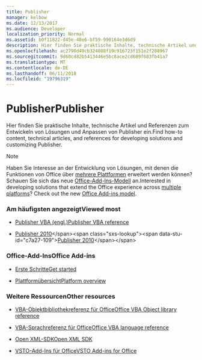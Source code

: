 ```yaml
---
title: Publisher
manager: kelbow
ms.date: 12/13/2017
ms.audience: Developer
localization_priority: Normal
ms.assetid: b0f11822-d45e-48e6-bf59-990164e3d6d9
description: Hier finden Sie praktische Inhalte, technische Artikel und Referenzen zum Entwickeln von Lösungen und Anpassen von Publisher ein.
ms.openlocfilehash: ac2790d49cb324088f19c916723f151e2f288967
ms.sourcegitcommit: 9d60cd82b5413446e5bc8ace2cd689f683fb41a7
ms.translationtype: MT
ms.contentlocale: de-DE
ms.lasthandoff: 06/11/2018
ms.locfileid: "19796319"
---
```

# <a name="publisher"></a><span data-ttu-id="c7a27-103">Publisher</span><span class="sxs-lookup"><span data-stu-id="c7a27-103">Publisher</span></span>

<span data-ttu-id="c7a27-104">Hier finden Sie praktische Inhalte, technische Artikel und Referenzen zum Entwickeln von Lösungen und Anpassen von Publisher ein.</span><span class="sxs-lookup"><span data-stu-id="c7a27-104">Find how-to content, technical articles, and references for developing solutions and customizing Publisher.</span></span>

> [!NOTE]
> <span data-ttu-id="c7a27-p101">Haben Sie Interesse an der Entwicklung von Lösungen, mit denen die Funktionen von Office über [mehrere Plattformen](https://docs.microsoft.com/de-de/office/dev/add-ins/overview/office-add-in-availability) erweitert werden können? Schauen Sie sich das neue [Office-Add-Ins-Modell](https://docs.microsoft.com/de-de/office/dev/add-ins/overview/office-add-ins) an.</span><span class="sxs-lookup"><span data-stu-id="c7a27-p101">Interested in developing solutions that extend the Office experience across [multiple platforms](https://docs.microsoft.com/de-de/office/dev/add-ins/overview/office-add-in-availability)? Check out the new [Office Add-ins model](https://docs.microsoft.com/de-de/office/dev/add-ins/overview/office-add-ins).</span></span> 

### <a name="viewed-most"></a><span data-ttu-id="c7a27-107">Am häufigsten angezeigt</span><span class="sxs-lookup"><span data-stu-id="c7a27-107">Viewed most</span></span>

- [<span data-ttu-id="c7a27-108">Publisher VBA (engl.)</span><span class="sxs-lookup"><span data-stu-id="c7a27-108">Publisher VBA reference</span></span>](https://msdn.microsoft.com/en-us/VBA/VBA-Publisher)

- <span data-ttu-id="c7a27-109">[Publisher 2010](https://msdn.microsoft.com/de-de/library/office/ff604963(v=office.14).aspx)</span><span class="sxs-lookup"><span data-stu-id="c7a27-109">[Publisher 2010](https://msdn.microsoft.com/de-de/library/office/ff604963(v=office.14).aspx)</span></span>


### <a name="office-add-ins"></a><span data-ttu-id="c7a27-110">Office-Add-Ins</span><span class="sxs-lookup"><span data-stu-id="c7a27-110">Office Add-ins</span></span> 

- [<span data-ttu-id="c7a27-111">Erste Schritte</span><span class="sxs-lookup"><span data-stu-id="c7a27-111">Get started</span></span>](https://docs.microsoft.com/de-de/office/dev/add-ins/)

- [<span data-ttu-id="c7a27-112">Plattformübersicht</span><span class="sxs-lookup"><span data-stu-id="c7a27-112">Platform overview</span></span>](https://docs.microsoft.com/de-de/office/dev/add-ins/overview/office-add-ins)


### <a name="other-resources"></a><span data-ttu-id="c7a27-113">Weitere Ressourcen</span><span class="sxs-lookup"><span data-stu-id="c7a27-113">Other resources</span></span>

- [<span data-ttu-id="c7a27-114">VBA-Objektbibliothekreferenz für Office</span><span class="sxs-lookup"><span data-stu-id="c7a27-114">Office VBA Object library reference</span></span>](https://msdn.microsoft.com/en-us/VBA/Office-Shared-VBA/articles/office-vba-object-library-reference)

- [<span data-ttu-id="c7a27-115">VBA-Sprachreferenz für Office</span><span class="sxs-lookup"><span data-stu-id="c7a27-115">Office VBA language reference</span></span>](https://msdn.microsoft.com/en-us/VBA/VBA-Language-Reference) 

- [<span data-ttu-id="c7a27-116">Open XML-SDK</span><span class="sxs-lookup"><span data-stu-id="c7a27-116">Open XML SDK</span></span>](https://msdn.microsoft.com/de-de/library/bb448854.aspx)

- [<span data-ttu-id="c7a27-117">VSTO-Add-Ins für Office</span><span class="sxs-lookup"><span data-stu-id="c7a27-117">VSTO Add-ins for Office</span></span>](https://msdn.microsoft.com/de-de/library/jj620922.aspx)
